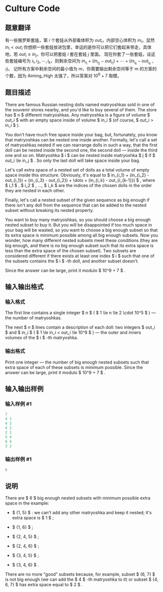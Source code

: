 # Culture Code

## 题意翻译

有一些俄罗斯套娃，第 $i$ 个套娃从外部看体积为 $out_i$，内部空心体积为 $in_i$，显然 $in_i<out_i$ 你想把一些套娃放进包里，幸运的是你可以把它们套起来带走，具体地，若 $out_i\le in_j$，你可以把套娃 $i$ 套在套娃 $j$ 里面。 现在你套了一些套娃，设这些套娃编号为 $i_1, i_2, \cdots, i_k$，则剩余空间为 $in_{i_1}+(in_{i_2}-out_{i_1})+\cdots+(in_{i_k}-out_{i_k-1})$。 记所有方案中剩余空间的最小值为 $m$，你需要输出剩余空间等于 $m$ 的方案的个数，因为 Aiming_High 太强了，所以答案对 $10^9+7$ 取模。

## 题目描述

There are famous Russian nesting dolls named matryoshkas sold in one of the souvenir stores nearby, and you'd like to buy several of them. The store has $ n $ different matryoshkas. Any matryoshka is a figure of volume $ out_i $ with an empty space inside of volume $ in_i $ (of course, $ out_i > in_i $ ).

You don't have much free space inside your bag, but, fortunately, you know that matryoshkas can be nested one inside another. Formally, let's call a set of matryoshkas nested if we can rearrange dolls in such a way, that the first doll can be nested inside the second one, the second doll — inside the third one and so on. Matryoshka $ i $ can be nested inside matryoshka $ j $ if $ out_i \le in_j $ . So only the last doll will take space inside your bag.

Let's call extra space of a nested set of dolls as a total volume of empty space inside this structure. Obviously, it's equal to $ in_{i_1} + (in_{i_2} - out_{i_1}) + (in_{i_3} - out_{i_2}) + \dots + (in_{i_k} - out_{i_{k-1}}) $ , where $ i_1 $ , $ i_2 $ , ..., $ i_k $ are the indices of the chosen dolls in the order they are nested in each other.

Finally, let's call a nested subset of the given sequence as big enough if there isn't any doll from the sequence that can be added to the nested subset without breaking its nested property.

You want to buy many matryoshkas, so you should choose a big enough nested subset to buy it. But you will be disappointed if too much space in your bag will be wasted, so you want to choose a big enough subset so that its extra space is minimum possible among all big enough subsets. Now you wonder, how many different nested subsets meet these conditions (they are big enough, and there is no big enough subset such that its extra space is less than the extra space of the chosen subset). Two subsets are considered different if there exists at least one index $ i $ such that one of the subsets contains the $ i $ -th doll, and another subset doesn't.

Since the answer can be large, print it modulo $ 10^9 + 7 $ .

## 输入输出格式

### 输入格式

The first line contains a single integer $ n $ ( $ 1 \le n \le 2 \cdot 10^5 $ ) — the number of matryoshkas.

The next $ n $ lines contain a description of each doll: two integers $ out_i $ and $ in_i $ ( $ 1 \le in_i < out_i \le 10^9 $ ) — the outer and inners volumes of the $ i $ -th matryoshka.

### 输出格式

Print one integer — the number of big enough nested subsets such that extra space of each of these subsets is minimum possible. Since the answer can be large, print it modulo $ 10^9 + 7 $ .

## 输入输出样例

### 输入样例 #1

```cpp
7
4 1
4 2
4 2
2 1
5 4
6 4
3 2

```
### 输出样例 #1

```cpp
6

```
## 说明

There are $ 6 $ big enough nested subsets with minimum possible extra space in the example:

- $ \{1, 5\} $ : we can't add any other matryoshka and keep it nested; it's extra space is $ 1 $ ;

- $ \{1, 6\} $ ;

- $ \{2, 4, 5\} $ ;

- $ \{2, 4, 6\} $ ;

- $ \{3, 4, 5\} $ ;

- $ \{3, 4, 6\} $ .

There are no more "good" subsets because, for example, subset $ \{6, 7\} $ is not big enough (we can add the $ 4 $ -th matryoshka to it) or subset $ \{4, 6, 7\} $ has extra space equal to $ 2 $ .


